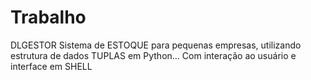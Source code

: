 # Trabalho
DLGESTOR
Sistema de ESTOQUE para pequenas empresas, utilizando estrutura de dados TUPLAS em Python... 
Com interação ao usuário e interface em SHELL
